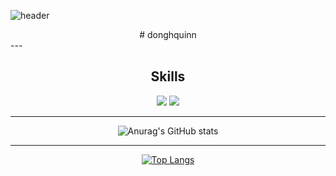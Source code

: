 ![header](https://capsule-render.vercel.app/api?type=cylinder&color=auto&height=300&section=header&text=donghquinn&fontSize=90)
<div align=center>
# donghquinn
 </div>
 ---
 <div align=center>
 
## Skills
 <img src="https://img.shields.io/badge/TypeScript-3178C6?style=flat&logo=TypeScript&logoColor=#3178C6"/>
 <img src="https://img.shields.io/badge/python-3178C6?style=flat&logo=python&logoColor=#3776AB"/>


 ---

  
 ![Anurag's GitHub stats](https://github-readme-stats.vercel.app/api?username=donghquinn&show_icons=true&theme=radical)

 ---

[![Top Langs](https://github-readme-stats.vercel.app/api/top-langs/?username=donghquinn&langs_count=8)](https://github.com/donghquinn/github-readme-stats)
 
 </div>

